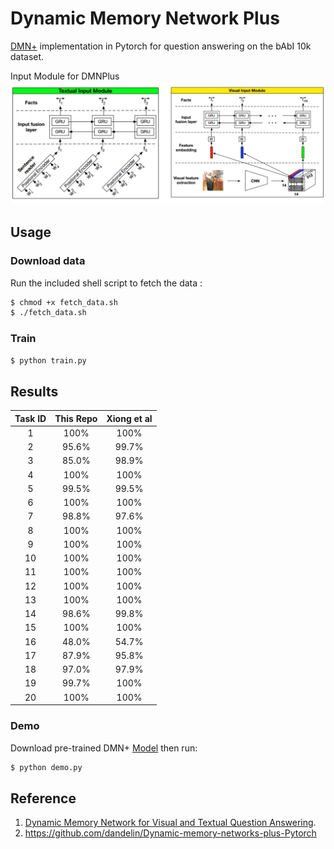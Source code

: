 # Dynamic Memory Network Plus
[DMN+](https://arxiv.org/abs/1603.01417) implementation in Pytorch for question answering on the bAbI 10k dataset.

Input Module for DMNPlus
![image](https://raw.githubusercontent.com/foamliu/Dynamic-Memory-Network-Plus/master/images/inputModule.png)

## Usage
### Download data 
Run the included shell script to fetch the data :
```bash
$ chmod +x fetch_data.sh
$ ./fetch_data.sh
```

### Train
```bash
$ python train.py
```

## Results
| Task ID | This Repo | Xiong et al |
| :---: | :---: | :---: |
| 1 | 100% | 100% |
| 2 | 95.6% | 99.7% |
| 3 | 85.0% | 98.9% |
| 4 | 100% | 100% |
| 5 | 99.5% | 99.5% |
| 6 | 100% | 100% |
| 7 | 98.8% | 97.6% |
| 8 | 100% | 100% |
| 9 | 100% | 100% |
| 10 | 100% | 100% |
| 11 | 100% | 100% |
| 12 | 100% | 100% |
| 13 | 100% | 100% |
| 14 | 98.6% | 99.8% |
| 15 | 100% | 100% |
| 16 | 48.0% | 54.7% |
| 17 | 87.9% | 95.8% |
| 18 | 97.0% | 97.9% |
| 19 | 99.7% | 100% |
| 20 | 100% | 100% |

### Demo
Download pre-trained DMN+ [Model](https://github.com/foamliu/Dynamic-Memory-Network-Plus/releases/download/v1.0/) then run:
```bash
$ python demo.py
```

## Reference
1. [Dynamic Memory Network for Visual and Textual Question Answering](https://arxiv.org/abs/1603.01417). 
2. https://github.com/dandelin/Dynamic-memory-networks-plus-Pytorch